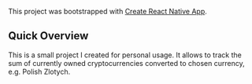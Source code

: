 This project was bootstrapped with [Create React Native App](https://github.com/react-community/create-react-native-app).

## Quick Overview

This is a small project I created for personal usage. It allows to track the sum of currently owned cryptocurrencies converted to chosen currency, e.g. Polish Zlotych.